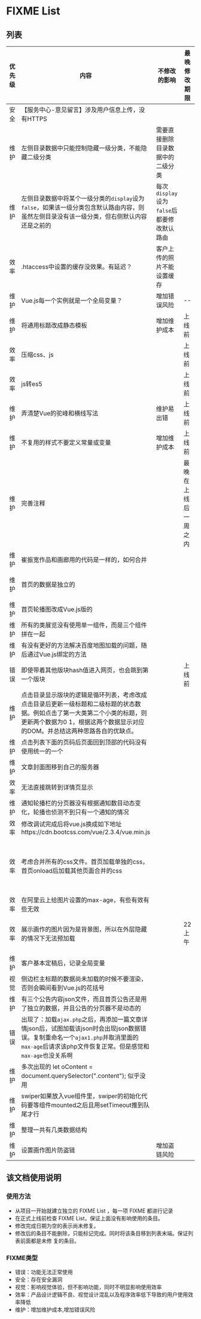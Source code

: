 # FIXME List

## 列表
优先级 | 内容 | 不修改的影响 | 最晚修改期限 | 修改完成日期 | 原因、解决方法或备注
--|--|--|--|--|--
安全 | 【服务中心-意见留言】涉及用户信息上传，没有HTTPS ||||
维护 | 左侧目录数据中只能控制隐藏一级分类，不能隐藏二级分类 |需要直接删除目录数据中的二级分类|||
维护 | 左侧目录数据中将某个一级分类的`display`设为`false`，如果该一级分类包含默认路由内容，则虽然左侧目录没有该一级分类，但右侧默认内容还是之前的 |每次`display`设为`false`后都要修改默认路由||| 详见`Doc\data_format.md`
效率 | .htaccess中设置的缓存没效果。有延迟？ |客户上传的照片不能设置缓存||| Nginx不能使用/不能直接使用 .htaccess
维护 | Vue.js每一个实例就是一个全局变量？ | 增加错误风险 | -- | 2018.3 | 使用Vue-cli重构网站
维护 | 将通用标题改成静态模板 | 增加维护成本 | 上线前 | 6.12 |
效率 | 压缩css、js | | 上线前 | 上线前 |
效率 | js转es5 | | 上线前 | 6.20|
维护 | 弄清楚Vue的驼峰和横线写法 | 维护易出错 | 上线前 | 已完成 |
维护 | 不复用的样式不要定义常量或变量 | 增加维护成本 | 上线前 | 6.22|
维护 | 完善注释 | | 最晚在上线后一周之内 | 2018.3 | 网站重构时添加的注释
维护 | 崔振宽作品和画廊用的代码是一样的，如何合并 | | | 2018.3 | 使用Vue-cli重构网站
维护 | 首页的数据是独立的 | | | 已完成 | 后端使用公共数据，前端请求独立的首页数据
维护 | 首页轮播图改成Vue.js版的 ||| 2018.3 | 使用Vue-cli重构网站
维护 | 所有的类展览没有使用单一组件，而是三个组件拼在一起 | | | 2018.3 | 使用Vue-cli重构网站
维护 | 有没有更好的方法解决百度地图加载的问题，随后通过Vue.js绑定的方法 ||| 2018.3 | 使用Vue-cli重构网站
错误 | 即使带着其他版块hash值进入网页，也会跳到第一个版块 | | 上线前 | 6.20|
维护 | 点击目录显示版块的逻辑是循环列表，考虑改成点击目录后更新一级标题和二级标题的状态数据。例如点击了第一大类第二个小类的标题，则更新两个数据为0 1，根据这两个数据显示对应的DOM。并总结这两种思路各自的优缺点。 ||| 2018.3 | 使用Vue-router
维护 | 点击列表下面的页码后页面回到顶部的代码没有使用统一的一个 | | | 7.29|
维护 | 文章封面图移到自己的服务器 |||7.29|
效率 | 无法直接跳转到详情页显示 ||| 6.20 |
维护 | 通知轮播栏的分页器没有根据通知数目动态变化，轮播也侦测不到只有一个通知的情况 |||7.29|
效率 | 修改调试完成后将vue.js换成如下地址https://cdn.bootcss.com/vue/2.3.4/vue.min.js |||上线前|
效率 | 考虑合并所有的css文件。首页加载单独的css，首页onload后加载其他页面合并的css |||6.22 | 首页以外的其他页面都只引用同一个css文件。不过发现其他页面加载时候仍然会加载该CSS文件，但是大小会很小
效率 | 在阿里云上给图片设置的max-age，有些有效有些无效 ||| 6.21 | 看起来有些延迟，当天晚上再看就都有了
效率 | 展示画作的图片因为是背景图，所以在外层隐藏的情况下无法预加载 ||22上午| 6.22 | 崔振宽艺术和馆藏页面进去后，onload之后会分批加载画作图片
维护 | 客户基本定稿后，记录全局变量 ||| 2018.3 |
视觉 | 侧边栏主标题的数据尚未加载的时候不要渲染，否则会瞬间看到Vue.js的花括号 ||| 6.22 | 通过 v-text 和 v-cloak
维护 | 有三个公告内容json文件，而且首页公告还是用了独立的数据，并且公告的分页器不是动态的 |||7.29| 统一成了一个来源
错误 | 出现了：加载`ajax.php`之后，再添加一篇文章详情json后，试图加载该json时会出现json数据错误。复制重命名一个`ajax1.php`并取消里面的`max-age`后请求该php文件恢复正常。但是感觉和`max-age`也没关系啊 |||正式上线|正式上线后不再使用该文件，但上述错误原因未知
维护 | 多次出现的 let oContent = document.querySelector(".content"); 似乎没用 ||| 2018.3 | 使用Vue-cli重构网站
维护 | swiper如果放入vue组件里，swiper的初始化代码要等组件mounted之后且用setTimeout推到队尾才行 ||| 2018.3 | 使用Vue-cli重构网站
维护 | 整理一共有几类数据结构 ||| 2018.3 | 使用Vue-cli重构网站
维护 | 设置画作图片防盗链 | 增加盗链风险 || 8.16 | 阿里云存储对整个bucket进行设置



## 该文档使用说明
### 使用方法
 * 从项目一开始就建立独立的 FIXME List ，每一项 FIXME 都进行记录
 * 在正式上线前检查 FIXME List，保证上面没有影响使用的条目。
 * 修改完成日期为空的表示尚未修复。
 * 修改后的条目不能删除，只能标记完成。同时将该条目移到列表末端。保证列表前面都是未修
 复的条目。


### FIXME类型
* 错误：功能无法正常使用
* 安全：存在安全漏洞
* 视觉：影响视觉体验，但不影响功能，同时不明显影响使用效率
* 效率：产品设计逻辑不良、视觉设计混乱以及程序效率低下导致的用户使用效率降低
* 维护：增加维护成本,增加错误风险
